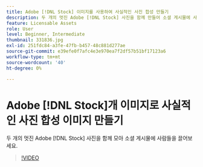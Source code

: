 ```yaml
---
title: Adobe [!DNL Stock] 이미지를 사용하여 사실적인 사진 합성 만들기
description: 두 개의 멋진 Adobe [!DNL Stock] 사진을 함께 만들어 소셜 게시물에 사람들을 끌어보세요.
feature: Licensable Assets
role: User
level: Beginner, Intermediate
thumbnail: 331836.jpg
exl-id: 251fdc84-a3fe-47fb-b457-48c881d277ae
source-git-commit: e39efe0f7afc4e3e970ea7f2df57b51bf17123a6
workflow-type: tm+mt
source-wordcount: '40'
ht-degree: 0%

---
```


# Adobe [!DNL Stock]개 이미지로 사실적인 사진 합성 이미지 만들기

두 개의 멋진 Adobe [!DNL Stock] 사진을 함께 모아 소셜 게시물에 사람들을 끌어보세요.

>[!VIDEO](https://video.tv.adobe.com/v/331836?hidetitle=true)
